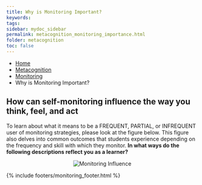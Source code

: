 ```yaml
---
title: Why is Monitoring Important?
keywords: 
tags: 
sidebar: mydoc_sidebar
permalink: metacognition_monitoring_importance.html
folder: metacognition
toc: false
---
```


<ul class="breadcrumb">
    <li><a href="index.html">Home</a></li>
    <li><a href="metacognition.html">Metacognition</a></li>
    <li><a href="metacognition_monitoring.html">Monitoring</a></li>
    <li class="active">Why is Monitoring Important?</li>
</ul>

## How can self-monitoring influence the way you think, feel, and act

To learn about what it means to be a FREQUENT, PARTIAL, or INFREQUENT user of monitoring strategies, please look at the figure below. This figure also delves into common outcomes that students experience depending on the frequency and skill with which they monitor. **In what ways do the following descriptions reflect you as a learner?**

<center><img src='images/Monitor-Learning.png' alt='Monitoring Influence' /></center>



{% include footers/monitoring_footer.html %}


